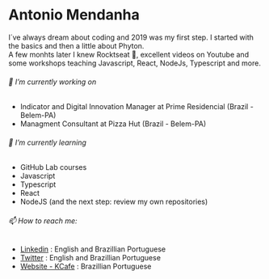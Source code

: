 # Antonio Mendanha 
I´ve always dream about coding and 2019 was my first step. I started with the basics and then a little about Phyton.<br>
A few monhts later I knew Rocktseat :rocket:, excellent videos on Youtube and some workshops teaching Javascript, React, NodeJs, Typescript and more. <br>

###### 🔭 I’m currently working on
* Indicator and Digital Innovation Manager at Prime Residencial (Brazil - Belem-PA)
* Managment Consultant at Pizza Hut (Brazil - Belem-PA)
###### 🌱 I’m currently learning
* GitHub Lab courses 
* Javascript
* Typescript
* React
* NodeJS
(and the next step: review my own repositories)
###### 📫 How to reach me: 
* [Linkedin](https://www.linkedin.com/in/antoniomendanha/) : English and Brazillian Portuguese
* [Twitter](https://www.twitter.com/antoniomendanha) : English and Brazillian Portuguese
* [Website - KCafe](https://antoniomendanha.github.io) : Brazillian Portuguese
 
<!--
**AntonioMendanha/antoniomendanha** is a ✨ _special_ ✨ repository because its `README.md` (this file) appears on your GitHub profile.

- 👯 I’m looking to collaborate on ...
- 🤔 I’m looking for help with ...
- 💬 Ask me about ...

- 😄 Pronouns: ...
- ⚡ Fun fact: ...
-->
